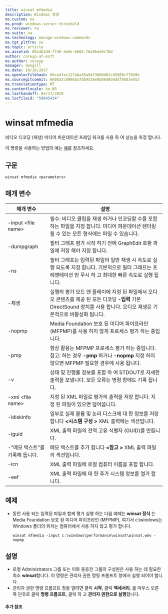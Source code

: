 ```yaml
---
title: winsat mfmedia
description: Windows 명령
ms.custom: na
ms.prod: windows-server-threshold
ms.reviewer: na
ms.suite: na
ms.technology: manage-windows-commands
ms.tgt_pltfrm: na
ms.topic: article
ms.assetid: 09a3b3dd-f746-4e6e-b684-76a9bde0c78d
author: coreyp-at-msft
ms.author: coreyp
manager: dongill
ms.date: 10/16/2017
ms.openlocfilehash: 69ce4fac127a6af8a94f3800d62c45989cf7020b
ms.sourcegitcommit: 0d0b32c8986ba7db9536e0b8648d4ddf9b03e452
ms.translationtype: MT
ms.contentlocale: ko-KR
ms.lasthandoff: 04/17/2019
ms.locfileid: "59845434"
---
```

# <a name="winsat-mfmedia"></a>winsat mfmedia



비디오 디코딩 (재생) 미디어 파운데이션 프레임 워크를 사용 하 여 성능을 측정 합니다.

이 명령을 사용하는 방법의 예는 [예](#BKMK_examples)를 참조하세요.

## <a name="syntax"></a>구문

```
winsat mfmedia <parameters>
```

## <a name="parameters"></a>매개 변수

|매개 변수|설명|
|----------|-----------|
|-input \<file name>|필수: 비디오 클립을 재생 하거나 인코딩할 수를 포함 하는 파일을 지정 합니다. 미디어 파운데이션 렌더링 될 수 있는 모든 형식에는 파일 수 있습니다.|
|-dumpgraph|필터 그래프 평가 시작 하기 전에 GraphEdit 호환 파일에 저장 해야 지정 합니다.|
|-ns|필터 그래프는 입력된 파일의 일반 재생 시 속도로 실행 되도록 지정 합니다. 기본적으로 필터 그래프는 프레젠테이션 번 무시 하 고 최대한 빠른 속도로 실행 됩니다.|
|-재생|실행의 평가 모드 앤 플레이에 지정 된 파일에서 오디오 콘텐츠를 제공 된 모든 디코딩 **-입력** 기본 DirectSound 장치를 사용 합니다. 오디오 재생은 기본적으로 비활성화 됩니다.|
|-nopmp|Media Foundation 보호 된 미디어 파이프라인 (MFPMP)를 사용 하지 않게 프로세스 평가 하는 중입니다.|
|-pmp|항상 활용는 MFPMP 프로세스 평가 하는 중입니다.</br>참고: 하는 경우 **-pmp** 하거나 **-nopmp** 지정 하지 않으면 MFPMP 필요한 경우에 사용 됩니다.|
|-v|상태 및 진행률 정보를 포함 하 여 STDOUT로 자세한 출력을 보냅니다. 모든 오류는 명령 창에도 기록 됩니다.|
|-xml \<file name>|지정 된 XML 파일로 평가의 출력을 저장 합니다. 지정 된 파일이 있으면 덮어씁니다.|
|-idiskinfo|일부로 실제 볼륨 및 논리 디스크에 대 한 정보를 저장 합니다  **\<시스템 구성 >** XML 출력에는 섹션입니다.|
|-iguid|XML 출력 파일의 전역 고유 식별자 (GUID)를 만듭니다.|
|-"메모 텍스트"를 기록해 둡니다.|메모 텍스트를 추가 합니다  **\<참고 >** XML 출력 파일의 섹션입니다.|
|-icn|XML 출력 파일에 로컬 컴퓨터 이름을 포함 합니다.|
|-eef|XML 출력 파일에 대 한 추가 시스템 정보를 열거 합니다.|

## <a name="BKMK_examples"></a>예제

-   동안 사용 되는 입력된 파일과 함께 평가 실행 하는 다음 예제는 **winsat 정식** 는 Media Foundation 보호 된 미디어 파이프라인 (MFPMP), 여기서 c:\windows는 Windows 폴더의 위치는 컴퓨터에서 사용 하지 않고 평가 합니다.  
    ```
    winsat mfmedia -input c:\windows\performance\winsat\winsat.wmv -nopmp
    ```

## <a name="remarks"></a>설명

-   로컬 Administrators 그룹 또는 이와 동등한 그룹의 구성원은 사용 하는 데 필요한 최소 **winsat**합니다. 이 명령은 관리자 권한 명령 프롬프트 창에서 실행 되어야 합니다.
-   관리자 권한 명령 프롬프트 창을 열려면 클릭 **시작**, 클릭 **액세서리**, 를 마우스 오른쪽 단추로 클릭 **명령 프롬프트**, 클릭 하 고 **관리자 권한으로 실행**합니다.

#### <a name="additional-references"></a>추가 참조

